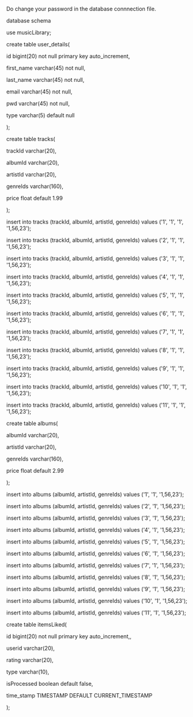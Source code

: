 Do change your password in the database connnection file.





database schema





use musicLibrary;





create table user_details(


id bigint(20) not null primary key auto_increment,


first_name varchar(45) not null,


last_name varchar(45) not null,


email varchar(45) not null,


pwd  varchar(45) not null,


type varchar(5) default null 


);








create table tracks(


trackId varchar(20),


albumId varchar(20),


artistId varchar(20),


genreIds varchar(160),


price float default 1.99


);








insert into tracks (trackId, albumId, artistId, genreIds) values ('1', '1', '1', '1,56,23');


insert into tracks (trackId, albumId, artistId, genreIds) values ('2', '1', '1', '1,56,23');


insert into tracks (trackId, albumId, artistId, genreIds) values ('3', '1', '1', '1,56,23');


insert into tracks (trackId, albumId, artistId, genreIds) values ('4', '1', '1', '1,56,23');


insert into tracks (trackId, albumId, artistId, genreIds) values ('5', '1', '1', '1,56,23');


insert into tracks (trackId, albumId, artistId, genreIds) values ('6', '1', '1', '1,56,23');


insert into tracks (trackId, albumId, artistId, genreIds) values ('7', '1', '1', '1,56,23');


insert into tracks (trackId, albumId, artistId, genreIds) values ('8', '1', '1', '1,56,23');


insert into tracks (trackId, albumId, artistId, genreIds) values ('9', '1', '1', '1,56,23');


insert into tracks (trackId, albumId, artistId, genreIds) values ('10', '1', '1', '1,56,23');


insert into tracks (trackId, albumId, artistId, genreIds) values ('11', '1', '1', '1,56,23');





create table albums(


albumId varchar(20),


artistId varchar(20),


genreIds varchar(160),


price float default 2.99


);





insert into albums (albumId, artistId, genreIds) values ('1', '1', '1,56,23');


insert into albums (albumId, artistId, genreIds) values ('2', '1', '1,56,23');


insert into albums (albumId, artistId, genreIds) values ('3', '1', '1,56,23');


insert into albums (albumId, artistId, genreIds) values ('4', '1', '1,56,23');


insert into albums (albumId, artistId, genreIds) values ('5', '1', '1,56,23');


insert into albums (albumId, artistId, genreIds) values ('6', '1', '1,56,23');


insert into albums (albumId, artistId, genreIds) values ('7', '1', '1,56,23');


insert into albums (albumId, artistId, genreIds) values ('8', '1', '1,56,23');


insert into albums (albumId, artistId, genreIds) values ('9', '1', '1,56,23');


insert into albums (albumId, artistId, genreIds) values ('10', '1', '1,56,23');


insert into albums (albumId, artistId, genreIds) values ('11', '1', '1,56,23');

create table itemsLiked(


id bigint(20)  not null  primary key auto_increment,,


userid varchar(20),


rating  varchar(20),


type varchar(10),


isProcessed boolean default false,


time_stamp TIMESTAMP DEFAULT CURRENT_TIMESTAMP


);
